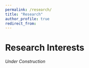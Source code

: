 ```yaml
---
permalink: /research/
title: "Research"
author_profile: true
redirect_from: 
---
```


# Research Interests

_Under Construction_
